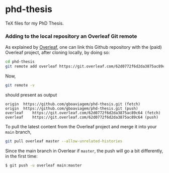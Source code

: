 # phd-thesis
TeX files for my PhD Thesis.

### Adding to the local repository an Overleaf Git remote
As explained by [Overleaf](https://www.overleaf.com/learn/how-to/Using_Git_and_GitHub),
one can link this Github repository with the (paid) Overleaf project, after cloning locally,
by doing so:
```sh
cd phd-thesis
git remote add overleaf https://git.overleaf.com/62d0772f6d2da3875ac89c64
```

Now,
```sh
git remote -v
```
should present as output
```
origin	https://github.com/gboaviagem/phd-thesis.git (fetch)
origin	https://github.com/gboaviagem/phd-thesis.git (push)
overleaf	https://git.overleaf.com/62d0772f6d2da3875ac89c64 (fetch)
overleaf	https://git.overleaf.com/62d0772f6d2da3875ac89c64 (push)
```

To pull the latest content from the Overleaf project and merge it into your `main` branch,
```sh
git pull overleaf master --allow-unrelated-histories
```

Since the main branch in Overlear if `master`, the push will go a bit differently, in the first time:
```sh
$ git push -u overleaf main:master
```
